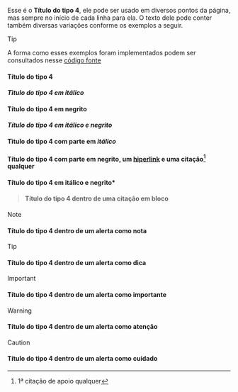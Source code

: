 Esse é o **Título do tipo 4**, ele pode ser usado em diversos pontos da página, mas sempre no início de cada linha para ela. O texto dele pode conter também diversas variações conforme os exemplos a seguir.

>[!TIP]
>A forma como esses exemplos foram implementados podem ser consultados nesse [código fonte](https://github.com/eportella/markdown-to-html-builder/blob/main/h4/README.md?plain=1)

#### Título do tipo 4
#### *Tìtulo do tipo 4 em itálico*
#### **Título do tipo 4 em negrito**
#### ***Título do tipo 4 em itálico e negrito***
#### Tìtulo do tipo 4 com parte em *itálico*
#### Título do tipo 4 com parte em **negrito**, um [hiperlink](/README.md) e uma citação[^1] qualquer
#### Título do tipo 4 em itálico e **negrito***

>#### Título do tipo 4 dentro de uma citação em bloco

>[!NOTE]
>#### Título do tipo 4 dentro de um alerta como nota

>[!TIP]
>#### Título do tipo 4 dentro de um alerta como dica

>[!IMPORTANT]
>#### Título do tipo 4 dentro de um alerta como importante

>[!WARNING]
>#### Título do tipo 4 dentro de um alerta como atenção

>[!CAUTION]
>#### Título do tipo 4 dentro de um alerta como cuidado

[^1]: 1ª citação de apoio qualquer